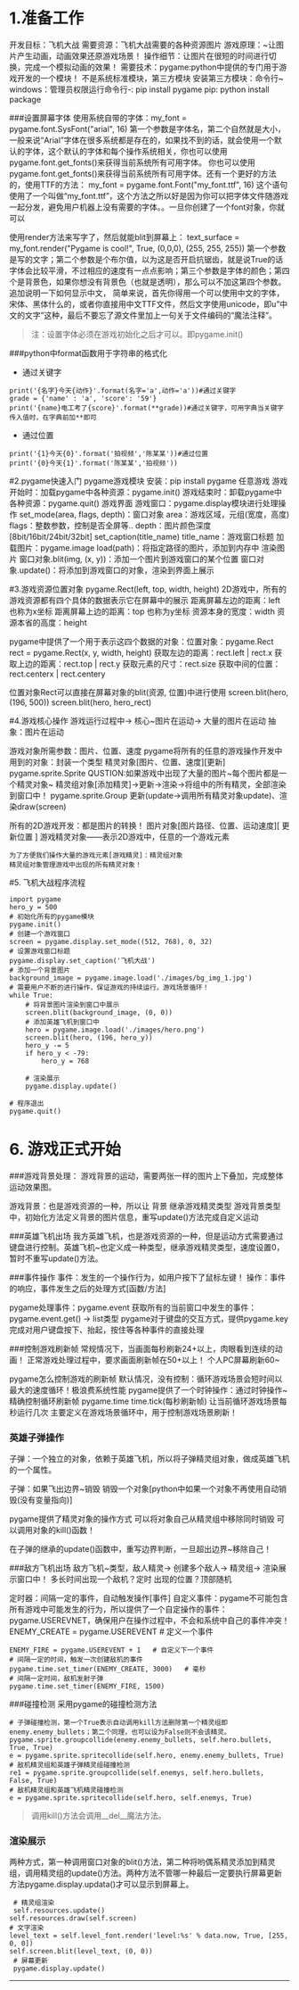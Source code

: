 # 1.准备工作
开发目标：飞机大战
需要资源：飞机大战需要的各种资源图片
游戏原理：~让图片产生动画，动画效果还原游戏场景！
	操作细节：让图片在很短的时间进行切换，完成一个模拟动画的效果！
需要技术：pygame:python中提供的专门用于游戏开发的一个模块！
	不是系统标准模块，第三方模块
	安装第三方模块：命令行~
		windows：管理员权限运行命令行-: pip install pygame
			pip: python install package

###设置屏幕字体
使用系统自带的字体：my_font = pygame.font.SysFont("arial", 16)
第一个参数是字体名，第二个自然就是大小，一般来说“Arial”字体在很多系统都是存在的，如果找不到的话，就会使用一个默认的字体，这个默认的字体和每个操作系统相关，你也可以使用pygame.font.get_fonts()来获得当前系统所有可用字体。
你也可以使用pygame.font.get_fonts()来获得当前系统所有可用字体。还有一个更好的方法的，使用TTF的方法：
my_font = pygame.font.Font("my_font.ttf", 16)
这个语句使用了一个叫做“my_font.ttf”，这个方法之所以好是因为你可以把字体文件随游戏一起分发，避免用户机器上没有需要的字体。。一旦你创建了一个font对象，你就可以

使用render方法来写字了，然后就能blit到屏幕上：
text_surface = my_font.render("Pygame is cool!", True, (0,0,0), (255, 255, 255))
第一个参数是写的文字；第二个参数是个布尔值，以为这是否开启抗锯齿，就是说True的话字体会比较平滑，不过相应的速度有一点点影响；第三个参数是字体的颜色；第四个是背景色，如果你想没有背景色（也就是透明），那么可以不加这第四个参数。
追加说明一下如何显示中文， 简单来说，首先你得用一个可以使用中文的字体，宋体、黑体什么的，或者你直接用中文TTF文件，然后文字使用unicode，即u”中文的文字”这种，最后不要忘了源文件里加上一句关于文件编码的“魔法注释”。
>注：设置字体必须在游戏初始化之后才可以。即pygame.init()

###python中format函数用于字符串的格式化
* 通过关键字
```
print('{名字}今天{动作}'.format(名字='a',动作='a'))#通过关键字
grade = {'name' : 'a', 'score': '59'}
print('{name}电工考了{score}'.format(**grade))#通过关键字，可用字典当关键字传入值时，在字典前加**即可
```
* 通过位置
```
print('{1}今天{0}'.format('拍视频','陈某某'))#通过位置
print('{0}今天{1}'.format('陈某某','拍视频'))
```

#2.pygame快速入门
pygame游戏模块
安装：pip install pygame
任意游戏
游戏开始时：加载pygame中各种资源：pygame.init()
游戏结束时：卸载pygame中各种资源：pygame.quit()
游戏界面
游戏窗口：pygame.display模块进行处理操作
set_mode(area, flags, depth)：窗口对象
area：游戏区域，元组(宽度，高度)
flags：整数参数，控制是否全屏等..
depth：图片颜色深度[8bit/16bit/24bit/32bit]
set_caption(title_name)
title_name：游戏窗口标题
加载图片：pygame.image
load(path)：将指定路径的图片，添加到内存中
渲染图片
窗口对象.blit(img, (x, y))：添加一个图片到游戏窗口的某个位置
窗口对象.update()：将添加到游戏窗口的对象，渲染到界面上展示

#3.游戏资源位置对象
pygame.Rect(left, top, width, height)
2D游戏中，所有的游戏资源都有四个具体的数据表示它在屏幕中的展示
距离屏幕左边的距离：left 也称为x坐标
距离屏幕上边的距离：top 也称为y坐标
资源本身的宽度：width
资源本省的高度：height

pygame中提供了一个用于表示这四个数据的对象：位置对象：pygame.Rect
rect = pygame.Rect(x, y, width, height)
获取左边的距离：rect.left | rect.x
获取上边的距离：rect.top | rect.y
获取元素的尺寸：rect.size
获取中间的位置：rect.centerx | rect.centery

位置对象Rect可以直接在屏幕对象的blit(资源, 位置)中进行使用
screen.blit(hero, (196, 500)) screen.blit(hero, hero_rect)

#4.游戏核心操作
游戏运行过程中-> 核心~图片在运动-> 大量的图片在运动
抽象：图片在运动

游戏对象所需参数：图片、位置、速度
pygame将所有的任意的游戏操作开发中用到的对象：封装一个类型
	精灵对象[图片、位置、速度][更新]
		pygame.sprite.Sprite
		QUSTION:如果游戏中出现了大量的图片~每个图片都是一个精灵对象~
	精灵组对象[添加精灵]->更新->渲染->将组中的所有精灵，全部渲染到窗口中！
		pygame.sprite.Group
			更新(update->调用所有精灵对象update)、渲染draw(screen)

所有的2D游戏开发：都是图片的转换！
	图片对象[图片路径、位置、运动速度][ 更新位置 ]
	游戏精灵对象——表示2D游戏中，任意的一个游戏元素
	
	为了方便我们操作大量的游戏元素[游戏精灵]：精灵组对象
	精灵组对象管理游戏中出现的所有精灵对象！

#5. 飞机大战程序流程
```
import pygame
hero_y = 500
# 初始化所有的pygame模块
pygame.init()
# 创建一个游戏窗口
screen = pygame.display.set_mode((512, 768), 0, 32)
# 设置游戏窗口标题
pygame.display.set_caption('飞机大战')
# 添加一个背景图片
background_image = pygame.image.load('./images/bg_img_1.jpg')
# 需要用户不断的进行操作，保证游戏的持续运行，游戏场景循环！
while True:
    # 将背景图片渲染到窗口中展示
    screen.blit(background_image, (0, 0))
    # 添加英雄飞机到窗口中
    hero = pygame.image.load('./images/hero.png')
    screen.blit(hero, (196, hero_y))
    hero_y -= 5
    if hero_y < -79:
        hero_y = 768

    # 渲染展示
    pygame.display.update()

# 程序退出
pygame.quit()
```

# 6. 游戏正式开始
###游戏背景处理：
	游戏背景的运动，需要两张一样的图片上下叠加，完成整体运动效果图。

游戏背景：也是游戏资源的一种，所以让 背景 继承游戏精灵类型
	游戏背景类型中，初始化方法定义背景的图片信息，重写update()方法完成自定义运动

###英雄飞机出场
我方英雄飞机，也是游戏资源的一种，但是运动方式需要通过键盘进行控制。英雄飞机~也定义成一种类型，继承游戏精灵类型，速度设置0，暂时不重写update()方法。

###事件操作
事件：发生的一个操作行为，如用户按下了鼠标左键！
操作：事件的响应，事件发生之后的处理方式[函数/方法]

pygame处理事件：pygame.event
获取所有的当前窗口中发生的事件：pygame.event.get() -> list类型
pygame对于键盘的交互方式，提供pygame.key
完成对用户键盘按下、抬起，按住等各种事件的直接处理

###控制游戏刷新帧
常规情况下，当画面每秒刷新24+以上，肉眼看到连续的动画！
正常游戏处理过程中，要求画面刷新帧在50+以上！
个人PC屏幕刷新60~

pygame怎么控制游戏的刷新帧
	默认情况，没有控制：循环游戏场景会短时间以最大的速度循环！极浪费系统性能
	pygame提供了一个时钟操作：通过时钟操作~精确控制循环刷新帧
pygame.time
	time.tick(每秒刷新帧) 让当前循环游戏场景每秒运行几次
	主要定义在游戏场景循环中，用于控制游戏场景刷新！

### 英雄子弹操作
子弹：一个独立的对象，依赖于英雄飞机，所以将子弹精灵组对象，做成英雄飞机的一个属性。

子弹：如果飞出边界~销毁
	销毁一个对象[python中如果一个对象不再使用自动销毁(没有变量指向)]

pygame提供了精灵对象的操作方式
	可以将对象自己从精灵组中移除同时销毁
	可以调用对象的kill()函数！

在子弹的继承的update()函数中，重写边界判断，一旦超出边界~移除自己！

###敌方飞机出场
敌方飞机~类型，敌人精灵-> 创建多个敌人-> 精灵组-> 渲染展示窗口中！
多长时间出现一个敌机？定时
出现的位置？顶部随机

定时器：间隔一定的事件，自动触发操作[事件]
自定义事件：pygame不可能包含所有游戏中可能发生的行为，所以提供了一个自定操作的事件：pygame.USEREVNET，确保用户在操作过程中，不会和系统中自己的事件冲突！ENEMY_CREATE = pygame.USEREVENT # 定义一个事件
```
ENEMY_FIRE = pygame.USEREVENT + 1   # 自定义下一个事件
# 间隔一定的时间，触发一次创建敌机的事件
pygame.time.set_timer(ENEMY_CREATE, 3000)   # 毫秒
# 间隔一定时间，敌机发射子弹
pygame.time.set_timer(ENEMY_FIRE, 1500)
```

###碰撞检测
采用pygame的碰撞检测方法
```
# 子弹碰撞检测，第一个True表示自动调用kill方法删除第一个精灵组即enemy.enemy_bullets；第二个同理，也可以设为False则不会该精灵。
pygame.sprite.groupcollide(enemy.enemy_bullets, self.hero.bullets, True, True)
e = pygame.sprite.spritecollide(self.hero, enemy.enemy_bullets, True)
# 敌机精灵组和英雄子弹精灵组碰撞检测
re1 = pygame.sprite.groupcollide(self.enemys, self.hero.bullets, False, True)
# 敌机精灵组和英雄飞机精灵碰撞检测
e = pygame.sprite.spritecollide(self.hero, self.enemys, True)
```
> 调用kill()方法会调用__del__魔法方法。

### 渲染展示
两种方式，第一种调用窗口对象的blit()方法，第二种将哟偶系精灵添加到精灵组，调用精灵组的update()方法。两种方法不管哪一种最后一定要执行屏幕更新方法pygame.display.updata()才可以显示到屏幕上。
```
 # 精灵组渲染
 self.resources.update()
self.resources.draw(self.screen)
# 文字渲染
level_text = self.level_font.render('level:%s' % data.now, True, [255, 0, 0])
self.screen.blit(level_text, (0, 0))
 # 屏幕更新
 pygame.display.update()
```


---
